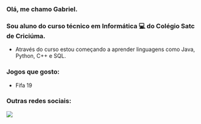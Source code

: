 ### Olá, me chamo Gabriel.

### Sou aluno do curso técnico em Informática 💻 do Colégio Satc de Criciúma.
- Através do curso estou começando a aprender linguagens como Java, Python, C++ e SQL.


### Jogos que gosto:
- Fifa 19


### Outras redes sociais:

<div>
<a href="https://www.youtube.com/channel/UCtVMM4SALuLfQHSH5122ysg" target="_blank"><img src="https://img.shields.io/badge/YouTube-FF0000?style=for-the-badge&logo=youtube&logoColor=white" target="_blank"></a>
